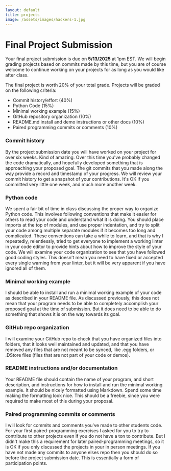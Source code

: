 ```yaml
---
layout: default
title: projects
image: /assets/images/hackers-1.jpg
---
```



# Final Project Submission

Your final project submission is due on **5/13/2025** at 1pm EST. We will
begin grading projects based on commits made by this time, but you are of 
course welcome to continue working on your projects for as long as you would
like after class. 


The final project is worth 20% of your total grade. Projects will
be graded on the following criteria:


- Commit history/effort (40%)
- Python Code (15%)
- Minimal working example (15%)
- GitHub repository organization (10%)
- README.md install and demo instructions or other docs (10%)
- Paired programming commits or comments (10%)


### Commit history
By the project submission date you will have worked on your project for over
six weeks. Kind of amazing. Over this time you've probably changed the code
dramatically, and hopefully developed something that is approaching your 
proposed goal. The git commits that you made along the way provide a 
record and timestamp of your progress. We will review your commit history
to get a snapshot of your contributions. It's OK if you committed very little
one week, and much more another week. 

### Python code
We spent a fair bit of time in class discussing the proper way to organize
Python code. This involves following conventions that make it easier for 
others to read your code and understand what it is doing. You should place
imports at the top of modules, and use proper indentation, and try to split
your code among multiple separate modules if it becomes too long and 
complicated. These conventions can take a while to learn, and that is why
I repeatedly, relentlessly, tried to get everyone to implement a working 
linter in your code editor to provide hints about how to improve the style
of your code. We will examine your code organization to see that you have 
followed good coding styles. This doesn't mean you need to have fixed or 
accepted every single warning from your linter, but it will be very apparent
if you have ignored all of them.

### Minimal working example
I should be able to install and run a minimal working example of your code
as described in your README file. As discussed previously, this does not 
mean that your program needs to be able to completely accomplish your proposed
goal at the time of submission. But it does need to be able to do something 
that shows it is on the way towards its goal.

### GitHub repo organization
I will examine your GitHub repo to check that you have organized files into 
folders, that it looks well maintained and updated, and that you have 
removed any files that are not meant to be synced, like .egg folders, 
or .DStore files (files that are not part of your code or demos).


### README instructions and/or documentation
Your README file should contain the name of your program, and short 
description, and instructions for how to install and run the minimal working
example. It should be nicely formatted using Markdown. Spend some time making
the formatting look nice. This should be a freebie, since you were required
to make most of this during your proposal.


### Paired programming commits or comments
I will look for commits and comments you've made to other students code. 
For your first paired-programming exercises I asked for you to try to contribute to 
other projects even if you do not have a ton to contribute. But I didn't 
make this a requirement for later paired-programming meetings, so it is OK
if you only discussed the projects in your in person meetings. If you have 
not made any commits to anyone elses repo then you should do so before the 
project submission date. This is essentially a form of participation points.
